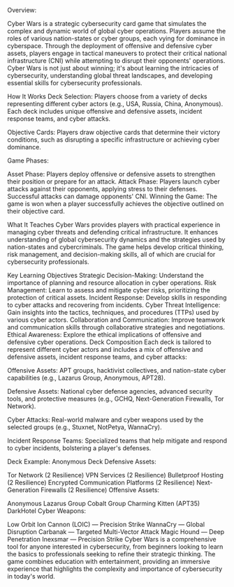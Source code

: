 Overview:

Cyber Wars is a strategic cybersecurity card game that simulates the complex and dynamic world of global cyber operations. Players assume the roles of various nation-states or cyber groups, each vying for dominance in cyberspace. Through the deployment of offensive and defensive cyber assets, players engage in tactical maneuvers to protect their critical national infrastructure (CNI) while attempting to disrupt their opponents' operations. Cyber Wars is not just about winning; it's about learning the intricacies of cybersecurity, understanding global threat landscapes, and developing essential skills for cybersecurity professionals.

How It Works
Deck Selection: Players choose from a variety of decks representing different cyber actors (e.g., USA, Russia, China, Anonymous). Each deck includes unique offensive and defensive assets, incident response teams, and cyber attacks.

Objective Cards: Players draw objective cards that determine their victory conditions, such as disrupting a specific infrastructure or achieving cyber dominance.

Game Phases:

Asset Phase: Players deploy offensive or defensive assets to strengthen their position or prepare for an attack.
Attack Phase: Players launch cyber attacks against their opponents, applying stress to their defenses. Successful attacks can damage opponents' CNI.
Winning the Game: The game is won when a player successfully achieves the objective outlined on their objective card.

What It Teaches
Cyber Wars provides players with practical experience in managing cyber threats and defending critical infrastructure. It enhances understanding of global cybersecurity dynamics and the strategies used by nation-states and cybercriminals. The game helps develop critical thinking, risk management, and decision-making skills, all of which are crucial for cybersecurity professionals.

Key Learning Objectives
Strategic Decision-Making: Understand the importance of planning and resource allocation in cyber operations.
Risk Management: Learn to assess and mitigate cyber risks, prioritizing the protection of critical assets.
Incident Response: Develop skills in responding to cyber attacks and recovering from incidents.
Cyber Threat Intelligence: Gain insights into the tactics, techniques, and procedures (TTPs) used by various cyber actors.
Collaboration and Communication: Improve teamwork and communication skills through collaborative strategies and negotiations.
Ethical Awareness: Explore the ethical implications of offensive and defensive cyber operations.
Deck Composition
Each deck is tailored to represent different cyber actors and includes a mix of offensive and defensive assets, incident response teams, and cyber attacks:

Offensive Assets: APT groups, hacktivist collectives, and nation-state cyber capabilities (e.g., Lazarus Group, Anonymous, APT28).

Defensive Assets: National cyber defense agencies, advanced security tools, and protective measures (e.g., GCHQ, Next-Generation Firewalls, Tor Network).

Cyber Attacks: Real-world malware and cyber weapons used by the selected groups (e.g., Stuxnet, NotPetya, WannaCry).

Incident Response Teams: Specialized teams that help mitigate and respond to cyber incidents, bolstering a player's defenses.

Deck Example: Anonymous Deck
Defensive Assets:

Tor Network (2 Resilience)
VPN Services (2 Resilience)
Bulletproof Hosting (2 Resilience)
Encrypted Communication Platforms (2 Resilience)
Next-Generation Firewalls (2 Resilience)
Offensive Assets:

Anonymous
Lazarus Group
Cobalt Group
Charming Kitten (APT35)
DarkHotel
Cyber Weapons:

Low Orbit Ion Cannon (LOIC) — Precision Strike
WannaCry — Global Disruption
Carbanak — Targeted Multi-Vector Attack
Magic Hound — Deep Penetration
Inexsmar — Precision Strike
Cyber Wars is a comprehensive tool for anyone interested in cybersecurity, from beginners looking to learn the basics to professionals seeking to refine their strategic thinking. The game combines education with entertainment, providing an immersive experience that highlights the complexity and importance of cybersecurity in today's world.
